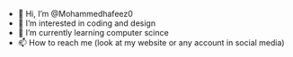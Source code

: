 - 👋 Hi, I’m @Mohammedhafeez0
- 👀 I’m interested in coding and design
- 🌱 I’m currently learning computer scince
- 📫 How to reach me (look at my website or any account in social media)

<!---
Mohammedhafeez0/Mohammedhafeez0 is a ✨ special ✨ repository because its `README.md` (this file) appears on your GitHub profile.
You can click the Preview link to take a look at your changes.
--->
